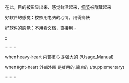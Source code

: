
在此，目的被彰显出来，感觉鲜活起来，[细节](https://github.com/7900ms/0nottheater_deserted_/tree/master/Usage_Manual)被隐藏起来

好软件的感觉：按照用电脑的心情，用得痛快

好软件的感觉：不用看文档，直接用 [-](http://www.yinwang.org/blog-cn/2014/07/17/rest#一个良好的界面不应该是这样的。它给予用户的界面，应该只有一些简单的设定)

[-](https://github.com/7900ms/0nottheater_deserted/tree/master/supplementary)

= = =

when heavy-heart 内部核心 是强大的 (/Usage_Manual)

when light-heart 外部外围 是好用的,简单的 (/supplementary)

= = =
